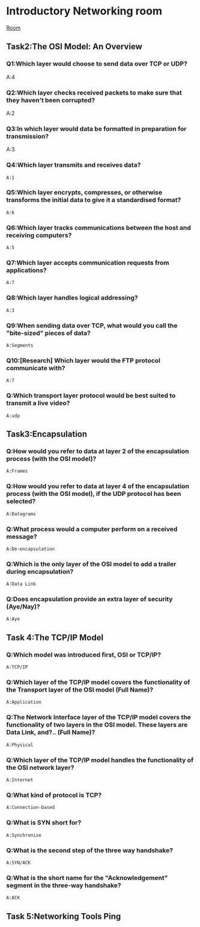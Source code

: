 # Introductory Networking room
[Room](https://tryhackme.com/room/introtonetworking)
## Task2:The OSI Model: An Overview

### Q1:Which layer would choose to send data over TCP or UDP?
   A:4

### **Q2:Which layer checks received packets to make sure that they haven't been corrupted?**  
   A:2
### Q3:In which layer would data be formatted in preparation for transmission?
   A:3
### Q4:Which layer transmits and receives data?

    A:1

### Q5:Which layer encrypts, compresses, or otherwise transforms the initial data to give it a standardised format?
    
    A:6

### Q6:Which layer tracks communications between the host and receiving computers? 
    A:5
### Q7:Which layer accepts communication requests from applications? 
    A:7
### Q8:Which layer handles logical addressing?
    A:3
### Q9:When sending data over TCP, what would you call the "bite-sized" pieces of data?
    A:Segments
### Q10:[Research] Which layer would the FTP protocol communicate with?
    A:7
### Q:Which transport layer protocol would be best suited to transmit a live video?
    A:udp

## Task3:Encapsulation

### Q:How would you refer to data at layer 2 of the encapsulation process (with the OSI model)?
    A:Frames
### Q:How would you refer to data at layer 4 of the encapsulation process (with the OSI model), if the UDP protocol has been selected?
    A:Datagrams
### Q:What process would a computer perform on a received message?
    A:De-encapsulation
### Q:Which is the only layer of the OSI model to add a trailer during encapsulation? 
    A:Data Link
### Q:Does encapsulation provide an extra layer of security (Aye/Nay)? 
    A:Aye

## Task 4:The TCP/IP Model    

### Q:Which model was introduced first, OSI or TCP/IP?
    A:TCP/IP
### Q:Which layer of the TCP/IP model covers the functionality of the Transport layer of the OSI model (Full Name)?
    A:Application
### Q:The Network Interface layer of the TCP/IP model covers the functionality of two layers in the OSI model. These layers are Data Link, and?.. (Full Name)?
    A:Physical
### Q:Which layer of the TCP/IP model handles the functionality of the OSI network layer?
    A:Internet
### Q:What kind of protocol is TCP?
    A:Connection-based
### Q:What is SYN short for?
    A:Synchronise
### Q:What is the second step of the three way handshake?
    A:SYN/ACK
### Q:What is the short name for the "Acknowledgement" segment in the three-way handshake?
    A:ACK

## Task 5:Networking Tools Ping

###